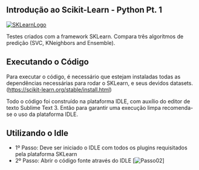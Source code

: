 ## Introdução ao Scikit-Learn - Python Pt. 1

[![SKLearnLogo](https://scikit-learn.org/stable/_static/scikit-learn-logo-small.png)](https://scikit-learn.org/)

Testes criados com a framework SKLearn. Compara três algorítmos de predição (SVC, KNeighbors and Ensemble).

## Executando o Código

Para executar o código, é necessário que estejam instaladas todas as dependências necessárias para rodar o SKLearn, e seus devidos datasets.
(https://scikit-learn.org/stable/install.html)

Todo o código foi construído na plataforma IDLE, com auxílio do editor de texto Sublime Text 3. Então para garantir uma execução limpa recomenda-se o uso da plataforma IDLE.

## Utilizando o Idle

- 1º Passo: Deve ser iniciado o IDLE com todos os plugins requisitados pela plataforma SKLearn
- 2º Passo: Abrir o código fonte através do IDLE [![Passo02](https://imgur.com/n21jReA.png)]

```python

```
